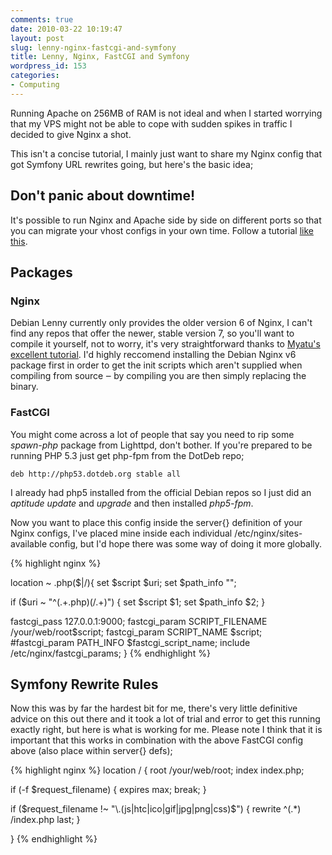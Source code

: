 ```yaml
---
comments: true
date: 2010-03-22 10:19:47
layout: post
slug: lenny-nginx-fastcgi-and-symfony
title: Lenny, Nginx, FastCGI and Symfony
wordpress_id: 153
categories:
- Computing
---
```


Running Apache on 256MB of RAM is not ideal and when I started worrying that my VPS might not be able to cope with sudden spikes in traffic I decided to give Nginx a shot.

This isn't a concise tutorial, I mainly just want to share my Nginx config that got Symfony URL rewrites going, but here's the basic idea;


## Don't panic about downtime!


It's possible to run Nginx and Apache side by side on different ports so that you can migrate your vhost configs in your own time. Follow a tutorial [like this](http://www.ubuntugeek.com/using-nginx-as-a-reverse-proxy-to-get-the-most-out-of-your-vps.html).


## Packages


### Nginx

Debian Lenny currently only provides the older version 6 of Nginx, I can't find any repos that offer the newer, stable version 7, so you'll want to compile it yourself, not to worry, it's very straightforward thanks to [Myatu's excellent tutorial](http://www.myatus.co.uk/2009/09/07/compiling-nginx-on-debian-ubuntu/). I'd highly reccomend installing the Debian Nginx v6 package first in order to get the init scripts which aren't supplied when compiling from source ‒ by compiling you are then simply replacing the binary.

### FastCGI

You might come across a lot of people that say you need to rip some _spawn-php_ package from Lighttpd, don't bother. If you're prepared to be running PHP 5.3 just get php-fpm from the DotDeb repo;

`deb http://php53.dotdeb.org stable all`

I already had php5 installed from the official Debian repos so I just did an _aptitude update_ and _upgrade_ and then installed _php5-fpm_.

Now you want to place this config inside the server{} definition of your Nginx configs, I've placed mine inside each individual /etc/nginx/sites-available config, but I'd hope there was some way of doing it more globally.

{% highlight nginx %}

location ~ \.php($|/){
  set  $script     $uri;
  set  $path_info  "";

  if ($uri ~ "^(.+\.php)(/.+)") {
          set  $script     $1;
          set  $path_info  $2;
  }

  fastcgi_pass 127.0.0.1:9000;
  fastcgi_param SCRIPT_FILENAME /your/web/root$script;
  fastcgi_param SCRIPT_NAME $script;
  #fastcgi_param PATH_INFO $fastcgi_script_name;
  include /etc/nginx/fastcgi_params;
}
{% endhighlight %}


## Symfony Rewrite Rules


Now this was by far the hardest bit for me, there's very little definitive advice on this out there and it took a lot of trial and error to get this running exactly right, but here is what is working for me. Please note I think that it is important that this works in combination with the above FastCGI config above (also place within server{} defs);

{% highlight nginx %}
location / {
  root   /your/web/root;
  index  index.php;

  if (-f $request_filename) {
    expires max;
    break;
  }

  if ($request_filename !~ "\.(js|htc|ico|gif|jpg|png|css)$") {
    rewrite ^(.*) /index.php last;
  }

}
{% endhighlight %}

